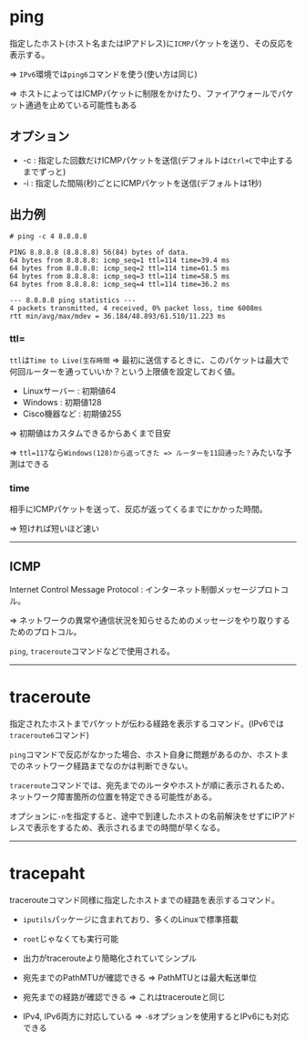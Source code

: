 # ping

指定したホスト(ホスト名またはIPアドレス)に`ICMP`パケットを送り、その反応を表示する。

=> `IPv6`環境では`ping6`コマンドを使う(使い方は同じ)

=> ホストによってはICMPパケットに制限をかけたり、ファイアウォールでパケット通過を止めている可能性もある

## オプション

- -c : 指定した回数だけICMPパケットを送信(デフォルトは`Ctrl+C`で中止するまでずっと)
- -i : 指定した間隔(秒)ごとにICMPパケットを送信(デフォルトは1秒)

## 出力例

```
# ping -c 4 8.8.8.8

PING 8.8.8.8 (8.8.8.8) 56(84) bytes of data.
64 bytes from 8.8.8.8: icmp_seq=1 ttl=114 time=39.4 ms
64 bytes from 8.8.8.8: icmp_seq=2 ttl=114 time=61.5 ms
64 bytes from 8.8.8.8: icmp_seq=3 ttl=114 time=58.5 ms
64 bytes from 8.8.8.8: icmp_seq=4 ttl=114 time=36.2 ms

--- 8.8.8.8 ping statistics ---
4 packets transmitted, 4 received, 0% packet loss, time 6008ms
rtt min/avg/max/mdev = 36.184/48.893/61.510/11.223 ms
```

### ttl=

`ttl`は`Time to Live(生存時間` => 最初に送信するときに、このパケットは最大で何回ルーターを通っていいか？という上限値を設定しておく値。

- Linuxサーバー : 初期値64
- Windows : 初期値128
- Cisco機器など : 初期値255

=> 初期値はカスタムできるからあくまで目安

=> `ttl=117`なら`Windows(128)から返ってきた => ルーターを11回通った？`みたいな予測はできる

### time

相手にICMPパケットを送って、反応が返ってくるまでにかかった時間。

=> 短ければ短いほど速い

---

## ICMP

Internet Control Message Protocol : インターネット制御メッセージプロトコル。

=> ネットワークの異常や通信状況を知らせるためのメッセージをやり取りするためのプロトコル。

`ping`, `traceroute`コマンドなどで使用される。

---

# traceroute

指定されたホストまでパケットが伝わる経路を表示するコマンド。(IPv6では`traceroute6`コマンド)

`ping`コマンドで反応がなかった場合、ホスト自身に問題があるのか、ホストまでのネットワーク経路までなのかは判断できない。

`traceroute`コマンドでは、宛先までのルータやホストが順に表示されるため、ネットワーク障害箇所の位置を特定できる可能性がある。

オプションに`-n`を指定すると、途中で到達したホストの名前解決をせずにIPアドレスで表示をするため、表示されるまでの時間が早くなる。

---

# tracepaht

tracerouteコマンド同様に指定したホストまでの経路を表示するコマンド。

- `iputils`パッケージに含まれており、多くのLinuxで標準搭載
- `root`じゃなくても実行可能
- 出力がtracerouteより簡略化されていてシンプル

- 宛先までのPathMTUが確認できる => PathMTUとは最大転送単位
- 宛先までの経路が確認できる => これはtracerouteと同じ
- IPv4, IPv6両方に対応している => `-6`オプションを使用するとIPv6にも対応できる

